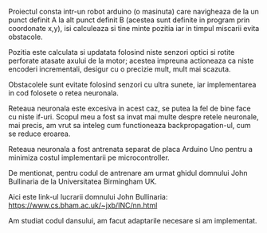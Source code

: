 Proiectul consta intr-un robot arduino (o masinuta) care navigheaza de la un punct definit A la alt punct definit B (acestea sunt definite in program prin coordonate x,y), isi calculeaza si tine minte pozitia iar in timpul miscarii evita obstacole.

Pozitia este calculata si updatata folosind niste senzori optici si rotite perforate atasate axului de la motor; acestea impreuna actioneaza ca niste encoderi incrementali, desigur cu o precizie mult, mult mai scazuta.

Obstacolele sunt evitate folosind senzori cu ultra sunete, iar implementarea in cod folosete o retea neuronala.

Reteaua neuronala este excesiva in acest caz, se putea la fel de bine face cu niste if-uri. Scopul meu a fost sa invat mai multe despre retele neuronale, mai precis, am vrut sa inteleg cum functioneaza backpropagation-ul, cum se reduce eroarea.

Reteaua neuronala a fost antrenata separat de placa Arduino Uno pentru a minimiza costul implementarii pe microcontroller.

De mentionat, pentru codul de antrenare am urmat ghidul domnului John Bullinaria de la Universitatea Birmingham UK.

Aici este link-ul lucrarii domnului John Bullinaria: https://www.cs.bham.ac.uk/~jxb/INC/nn.html

Am studiat codul dansului, am facut adaptarile necesare si am implementat.
